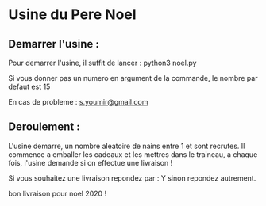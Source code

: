 Usine du Pere Noel 
==================

Demarrer l'usine :
--------------------

Pour demarrer l'usine, il suffit de lancer : 
python3 noel.py <Nombre de cadeau a creer>

Si vous donner pas un numero en argument de la commande, le nombre par defaut est 15

En cas de probleme : s.youmir@gmail.com

Deroulement :
-------------

L'usine demarre, un nombre aleatoire de nains entre 1 et <nombre de cadeau a creer> sont recrutes. Il commence a emballer les cadeaux et les mettres dans le traineau, a chaque fois, l'usine demande si on effectue une livraison !

Si vous souhaitez une livraison repondez par : Y
sinon repondez autrement.

bon livraison pour noel 2020 !



